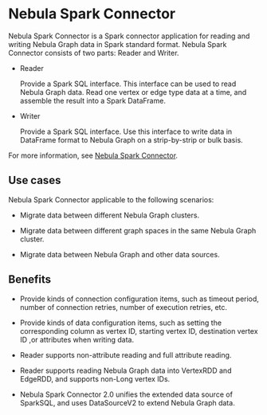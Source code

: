 # Nebula Spark Connector

Nebula Spark Connector is a Spark connector application for reading and writing Nebula Graph data in Spark standard format. Nebula Spark Connector consists of two parts: Reader and Writer.

* Reader
  
  Provide a Spark SQL interface. This interface can be used to read Nebula Graph data. Read one vertex or edge type data at a time, and assemble the result into a Spark DataFrame.

* Writer

  Provide a Spark SQL interface. Use this interface to write data in DataFrame format to Nebula Graph on a strip-by-strip or bulk basis.

For more information, see [Nebula Spark Connector](https://github.com/vesoft-inc/nebula-spark-utils/blob/v2.0.0/nebula-spark-connector/README.md).

## Use cases

Nebula Spark Connector applicable to the following scenarios:

* Migrate data between different Nebula Graph clusters.

* Migrate data between different graph spaces in the same Nebula Graph cluster.

* Migrate data between Nebula Graph and other data sources.

## Benefits

* Provide kinds of connection configuration items, such as timeout period, number of connection retries, number of execution retries, etc.

* Provide kinds of data configuration items, such as setting the corresponding column as vertex ID, starting vertex ID, destination vertex ID ,or attributes when writing data.

* Reader supports non-attribute reading and full attribute reading.

* Reader supports reading Nebula Graph data into VertexRDD and EdgeRDD, and supports non-Long vertex IDs.

* Nebula Spark Connector 2.0 unifies the extended data source of SparkSQL, and uses DataSourceV2 to extend Nebula Graph data.

